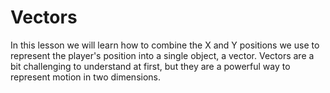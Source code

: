 # Vectors

In this lesson we will learn how to combine the X and Y positions we use to 
represent the player's position into a single object, a vector. Vectors are
a bit challenging to understand at first, but they are a powerful way to
represent motion in two dimensions.